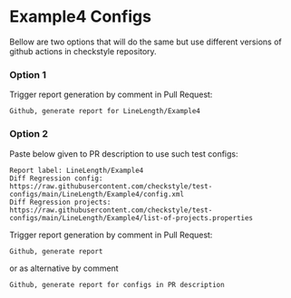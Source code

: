 # Example4 Configs

Bellow are two options that will do the same but use different versions
of github actions in checkstyle repository.


### Option 1
Trigger report generation by comment in Pull Request:
```
Github, generate report for LineLength/Example4
```

### Option 2

Paste below given to PR description to use such test configs:
```
Report label: LineLength/Example4
Diff Regression config: https://raw.githubusercontent.com/checkstyle/test-configs/main/LineLength/Example4/config.xml
Diff Regression projects: https://raw.githubusercontent.com/checkstyle/test-configs/main/LineLength/Example4/list-of-projects.properties
```

Trigger report generation by comment in Pull Request:
```
Github, generate report
```
or as alternative by comment
```
Github, generate report for configs in PR description
```
